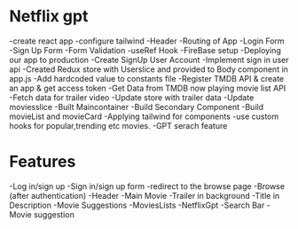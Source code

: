 # Netflix gpt

-create react app
-configure tailwind
-Header
-Routing of App
-Login Form
-Sign Up Form
-Form Validation
-useRef Hook
-FireBase setup
-Deploying our app to production
-Create SignUp User Account
-Implement sign in user api
-Created Redux store with Userslice and provided to Body component in app.js
-Add hardcoded value to constants file
-Register TMDB API & create an app & get access token
-Get Data from TMDB now playing movie list API
-Fetch data for trailer video
-Update store with trailer data
-Update moviesslice
-Built Maincontainer
-Build Secondary Component
-Build movieList and movieCard
-Applying tailwind for components
-use custom hooks for popular,trending etc movies.
-GPT serach feature
# Features

-Log in/sign up
  -Sign in/sign up form
  -redirect to the browse page
-Browse (after authentication)
  -Header
  -Main Movie
     -Trailer in background
     -Title in Description
     -Movie Suggestions
            -MoviesLists
-NetflixGpt
 -Search Bar
 -Movie suggestion                 
